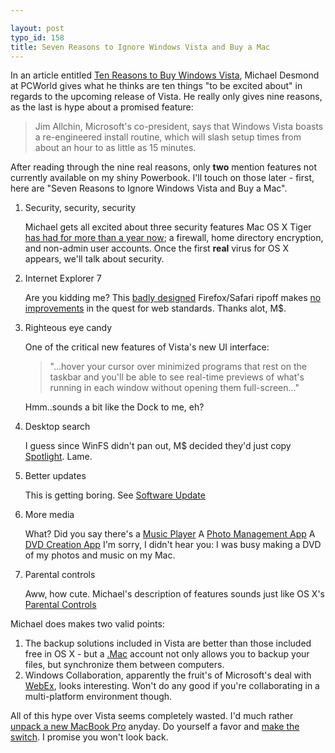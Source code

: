 ```yaml
---

layout: post
typo_id: 158
title: Seven Reasons to Ignore Windows Vista and Buy a Mac
---
```

In an article entitled [Ten Reasons to Buy Windows
Vista](http://news.yahoo.com/news?tmpl=story&u=/ttpcworld/20060210/tc_techtues_pcworld/124642&cid=1740&ncid=1729),
Michael Desmond at PCWorld gives what he thinks are ten things "to be
excited about" in regards to the upcoming release of Vista. He really
only gives nine reasons, as the last is hype about a promised feature:

> Jim Allchin, Microsoft's co-president, says that Windows Vista boasts
> a re-engineered install routine, which will slash setup times from
> about an hour to as little as 15 minutes.

After reading through the nine real reasons, only **two** mention
features not currently available on my shiny Powerbook. I'll touch on
those later - first, here are "Seven Reasons to Ignore Windows Vista and
Buy a Mac".

<ol>
<li>
Security, security, security

Michael gets all excited about three security features Mac OS X Tiger
[has had for more than a year
now](http://www.apple.com/macosx/features/security/); a firewall, home
directory encryption, and non-admin user accounts. Once the first
**real** virus for OS X appears, we'll talk about security.

</li>
<li>
Internet Explorer 7

Are you kidding me? This [badly
designed](http://rentzsch.com/suck/stopStopStopHurtingTheInternet)
Firefox/Safari ripoff makes [no
improvements](http://news.com.com/Next+Explorer+to+fail+Acid+test/2100-1032_3-5813897.html)
in the quest for web standards. Thanks alot, M\$.

</li>
<li>
Righteous eye candy

One of the critical new features of Vista's new UI interface:

> "...hover your cursor over minimized programs that rest on the taskbar
> and you'll be able to see real-time previews of what's running in each
> window without opening them full-screen..."

Hmm..sounds a bit like the Dock to me, eh?

</li>
<li>
Desktop search

I guess since WinFS didn't pan out, M\$ decided they'd just copy
[Spotlight](http://www.apple.com/macosx/features/spotlight/). Lame.

</li>
<li>
Better updates

This is getting boring. See [Software
Update](http://www.apple.com/macosx/upgrade/softwareupdates.html)

</li>
<li>
More media

What? Did you say there's a [Music Player](http://www.itunes.com?) A
[Photo Management App](http://www.apple.com/ilife/iphoto/?) A [DVD
Creation App](http://www.apple.com/ilife/imovie/?) I'm sorry, I didn't
hear you: I was busy making a DVD of my photos and music on my Mac.

</li>
<li>
Parental controls

Aww, how cute. Michael's description of features sounds just like OS X's
[Parental Controls](http://www.apple.com/macosx/features/family/)

</li>
</ol>
Michael does makes two valid points:

1.  The backup solutions included in Vista are better than those
    included free in OS X - but a [.Mac](http://www.mac.com) account not
    only allows you to backup your files, but synchronize them
    between computers.
2.  Windows Collaboration, apparently the fruit's of Microsoft's deal
    with [WebEx](http://www.webex.com), looks interesting. Won't do any
    good if you're collaborating in a multi-platform environment though.

All of this hype over Vista seems completely wasted. I'd much rather
[unpack a new MacBook
Pro](http://flickr.com/photos/andrewescobar/sets/72057594066307201/)
anyday. Do yourself a favor and [make the
switch](http://www.apple.com/switch/). I promise you won't look back.
